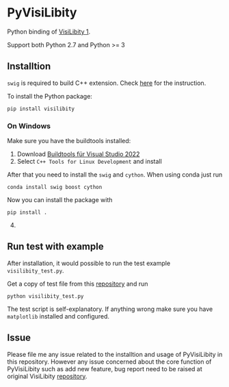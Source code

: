 # PyVisiLibity
Python binding of [VisiLibity 1](https://karlobermeyer.github.io/VisiLibity1/). 

Support both Python 2.7 and  Python >= 3


## Installtion 


`swig` is required to build C++ extension. 
Check [here](https://github.com/swig/swig/wiki/Getting-Started) for the instruction.


To install the Python package:

`pip install visilibity`

### On Windows

Make sure you have the buildtools installed:
1. Download [Buildtools für Visual Studio 2022](https://aka.ms/vs/17/release/vs_BuildTools.exe)
2. Select `C++ Tools for Linux Development` and install

After that you need to install the `swig` and `cython`. When using conda just run 
```
conda install swig boost cython
```

Now you can install the package with
```
pip install .
```

4.

## Run test with example

After installation, it would possible to run the test example `visilibity_test.py`.

Get a copy of test file from this [repository](https://github.com/tsaoyu/PyVisiLibity) and run 

`python visilibity_test.py`

The test script is self-explanatory. If anything wrong make sure you have `matplotlib` installed and configured.

## Issue

Please file me any issue related to the installtion and usage of PyVisiLibity in this repository. 
However any issue concerned about the core function of PyVisiLibity such as add new feature, bug report need to be raised at original VisiLibity [repository](https://github.com/karlobermeyer/VisiLibity1).
